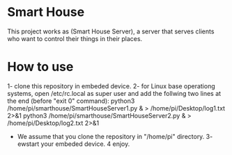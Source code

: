 # Smart House
This project works as (Smart House Server), a server that serves clients who want to control their things in their places.

# How to use
1- clone this repository in embeded device.
2- for Linux base operationg systems, open /etc/rc.local as super user and add the follwing two lines at the end (before "exit 0" command):
python3 /home/pi/smarthouse/SmartHouseServer1.py & > /home/pi/Desktop/log1.txt 2>&1
python3 /home/pi/smarthouse/SmartHouseServer2.py & > /home/pi/Desktop/log2.txt 2>&1
* We assume that you clone the repository in "/home/pi" directory.
3- ewstart your embeded device.
4 enjoy.

